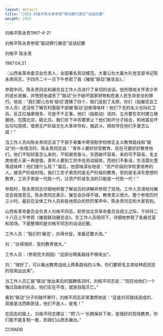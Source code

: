 ```yaml
---
layout: default
title: "2453.刘格平陈永贵参观“联动罪行展览”谈话纪要"
weight: 2453
---
```


刘格平陈永贵1967-4-21

刘格平陈永贵参观“联动罪行展览”谈话纪要

刘格平 陈永贵

1967.04.21

〖山西省革命委员会负责人，全国著名劳动模范，大寨公社大寨大队党支部书记陈永贵同志，于四月二十一日下午参观了我《摧毁“联动”展览会》。〗

参观中间，陈永贵同志和展览会工作人员进行了亲切的谈话。他热情地关怀青少年的成长发展，并愤怒地谴责了“联动”分子破坏国家财物和危害人民生命安全的罪行。他说：“我们那儿也有‘联动’逮捕了四个，我们送到了太原。你们（指展览会工作人员）还没有了解农村基层干部被‘联动’迫害得啥样！他们下去的名义也叫红卫兵，反正红袖章很多，可是不干正事。他们（指联动）说四、五月要在农村建立根据地，包围北京，砸北京。我们贫下中农哪里让？他们和坏分子结合，和地富反坏右勾勾搭搭，借用无产阶级文化大革命夺权，搞武斗。把权夺在他们手里怎么成！”

当工作人员向陈永贵同志谈了干部子弟集中寄宿制学校修正主义教育路线和“联动”的一些情况时，陈永贵同志说：“青年人要好好受教育，现在可要好好教育他们。他们不知财富怎么来的，不知艰苦奋斗。东西破坏容易，来的可不容易。毛主席他老人家一再提倡，青年人要到工农中去劳动锻炼，而他们不象话，生活腐化堕落成啥样！他们接什么班？”最后，他意味深长地说：“资产阶级的学校里培养的人，接资产阶级的班。我们工农子弟受的是无产阶级的教育，受的是毛泽东思想的教育，工农子弟是一代胜一代，过资产阶级生活的只能是一代败一代！”

参观时，陈永贵同志仔细地听取了解说员的讲解并参观了现场。工作人员请他对展览会提提意见，陈永贵同志表示，展览会办得不错，教育意义很大。整个参观历时三小时，最后在全体工作人员和各地观众的热烈掌声中，陈永贵同志和大家告别。

山西省革命委员会负责人刘格平同志，趁参加北京革命委员会成立之际，于四月二十八日上午参观《摧毁联动展览会》。在工作人员陪同下，详细地参观了各展览室和现场。下面整理的是刘格平同志的谈话纪要。

工作人员：“我们的‘展览’，办得仓促，准备还要大改。”

刘：“办得很好，受的教育很大。”

工作人员：（参观完大观园）“这部分两条路线不够突出”。

刘：“很好了，可以看出教育战线上两条路线的斗争。你们要把毛主席给林彪同志的信突出出来”。

当工作人员汇报“联动”放出来后的猖獗情况时，刘格平同志说：“现在给他们一个悔过自新的机会，他们实在不改，就是自取灭亡。”

看到“联动”分子的破坏罪行，刘格平同志非常激愤地说：“这是刘邓路线造成的，简直是法西斯匪徒，他们不是人，是鬼！”

在回去的路上，刘格平同志建议：“把‘八一’长期保存下来，是很好的现场教育。你们能不能复制一套，到我们山西去展出。”

CCRADB

